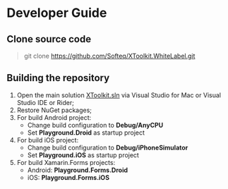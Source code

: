 # Developer Guide

## Clone source code

> git clone https://github.com/Softeq/XToolkit.WhiteLabel.git

## Building the repository

1. Open the main solution [XToolkit.sln](https://github.com/Softeq/XToolkit.WhiteLabel/tree/master/) via Visual Studio for Mac or Visual Studio IDE or Rider;
2. Restore NuGet packages;
3. For build Android project:
   - Change build configuration to **Debug/AnyCPU**
   - Set **Playground.Droid** as startup project
4. For build iOS project:
   - Change build configuration to **Debug/iPhoneSimulator**
   - Set **Playground.iOS** as startup project
5. For build Xamarin.Forms projects:
   - Android: **Playground.Forms.Droid**
   - iOS: **Playground.Forms.iOS**
